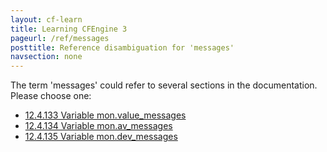 ```yaml
---
layout: cf-learn
title: Learning CFEngine 3
pageurl: /ref/messages
posttitle: Reference disambiguation for 'messages'
navsection: none
---
```


The term 'messages' could refer to several sections in the documentation. Please choose one:

- [12.4.133 Variable mon.value_messages](https://cfengine.com/manuals/cf3-Reference#Variable-mon.value_messages)
- [12.4.134 Variable mon.av_messages](https://cfengine.com/manuals/cf3-Reference#Variable-mon.av_messages)
- [12.4.135 Variable mon.dev_messages](https://cfengine.com/manuals/cf3-Reference#Variable-mon.dev_messages)
